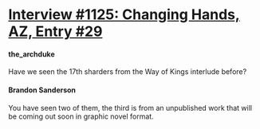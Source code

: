 # [Interview #1125: Changing Hands, AZ, Entry #29](https://www.theoryland.com/intvmain.php?i=1125#29)

#### the\_archduke

Have we seen the 17th sharders from the Way of Kings interlude before?

#### Brandon Sanderson

You have seen two of them, the third is from an unpublished work that will be coming out soon in graphic novel format.

